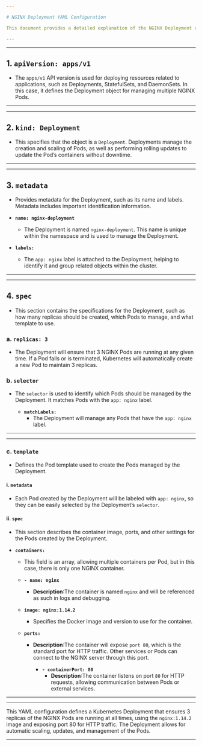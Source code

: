 ```yaml
---

# NGINX Deployment YAML Configuration

This document provides a detailed explanation of the NGINX Deployment configuration in Kubernetes. The YAML defines a deployment that manages a set of NGINX Pods, providing key features like replication and rolling updates.

---
```

---

## 1. `apiVersion: apps/v1`

-  The `apps/v1` API version is used for deploying resources related to applications, such as Deployments, StatefulSets, and DaemonSets. In this case, it defines the Deployment object for managing multiple NGINX Pods.

---
---

## 2. `kind: Deployment`

-  This specifies that the object is a `Deployment`. Deployments manage the creation and scaling of Pods, as well as performing rolling updates to update the Pod’s containers without downtime.

---
---

## 3. `metadata`

-  Provides metadata for the Deployment, such as its name and labels. Metadata includes important identification information.

  - **`name: nginx-deployment`**  
    -  The Deployment is named `nginx-deployment`. This name is unique within the namespace and is used to manage the Deployment.

  - **`labels:`**
    - The `app: nginx` label is attached to the Deployment, helping to identify it and group related objects within the cluster.

---
---

## 4. `spec`

- This section contains the specifications for the Deployment, such as how many replicas should be created, which Pods to manage, and what template to use.

### a. `replicas: 3`

- The Deployment will ensure that 3 NGINX Pods are running at any given time. If a Pod fails or is terminated, Kubernetes will automatically create a new Pod to maintain 3 replicas.

### b. `selector`

- The `selector` is used to identify which Pods should be managed by the Deployment. It matches Pods with the `app: nginx` label.

  - **`matchLabels:`**
    - The Deployment will manage any Pods that have the `app: nginx` label.

---
---

### c. `template`

- Defines the Pod template used to create the Pods managed by the Deployment.


#### i. `metadata`

-  Each Pod created by the Deployment will be labeled with `app: nginx`, so they can be easily selected by the Deployment’s `selector`.

#### ii. `spec`

-  This section describes the container image, ports, and other settings for the Pods created by the Deployment.

  - **`containers:`**
    -  This field is an array, allowing multiple containers per Pod, but in this case, there is only one NGINX container.

    - **`- name: nginx`**  
      - **Description**:The container is named `nginx` and will be referenced as such in logs and debugging.

    - **`image: nginx:1.14.2`**  
      -  Specifies the Docker image and version to use for the container.

    - **`ports:`**
      - **Description**:The container will expose `port 80`, which is the standard port for HTTP traffic. Other services or Pods can connect to the NGINX server through this port.

        - **`- containerPort: 80`**  
          - **Description**:The container listens on port `80` for HTTP requests, allowing communication between Pods or external services.

---
---

This YAML configuration defines a Kubernetes Deployment that ensures 3 replicas of the NGINX Pods are running at all times, using the `nginx:1.14.2` image and exposing port 80 for HTTP traffic. The Deployment allows for automatic scaling, updates, and management of the Pods.



---
